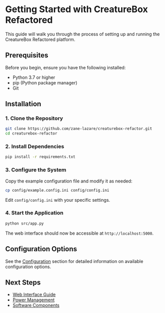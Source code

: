 # Getting Started with CreatureBox Refactored

This guide will walk you through the process of setting up and running the CreatureBox Refactored platform.

## Prerequisites

Before you begin, ensure you have the following installed:

- Python 3.7 or higher
- pip (Python package manager)
- Git

## Installation

### 1. Clone the Repository

```bash
git clone https://github.com/zane-lazare/creaturebox-refactor.git
cd creaturebox-refactor
```

### 2. Install Dependencies

```bash
pip install -r requirements.txt
```

### 3. Configure the System

Copy the example configuration file and modify it as needed:

```bash
cp config/example.config.ini config/config.ini
```

Edit `config/config.ini` with your specific settings.

### 4. Start the Application

```bash
python src/app.py
```

The web interface should now be accessible at `http://localhost:5000`.

## Configuration Options

See the [Configuration](components/config.md) section for detailed information on available configuration options.

## Next Steps

- [Web Interface Guide](components/web.md)
- [Power Management](components/power.md)
- [Software Components](components/software.md)
